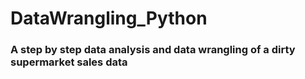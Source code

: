 # DataWrangling_Python

### A step by step data analysis and data wrangling of a dirty supermarket sales data
